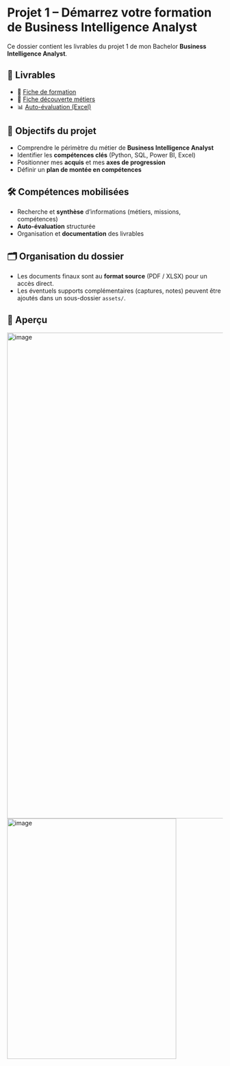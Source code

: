 # Projet 1 – Démarrez votre formation de Business Intelligence Analyst

Ce dossier contient les livrables du projet 1 de mon Bachelor **Business Intelligence Analyst**.

## 📑 Livrables
- 📄 [Fiche de formation](Deluy_Leslie_1_Fiche_formation_022025.pdf)
- 📄 [Fiche découverte métiers](Deluy_Leslie_2_fiche_decouverte_metiers_022025.pdf)
- 📊 [Auto-évaluation (Excel)](Deluy_Leslie_3_auto_evaluation_022025.xlsx)

## 🎯 Objectifs du projet
- Comprendre le périmètre du métier de **Business Intelligence Analyst**
- Identifier les **compétences clés** (Python, SQL, Power BI, Excel)
- Positionner mes **acquis** et mes **axes de progression**
- Définir un **plan de montée en compétences**

## 🛠 Compétences mobilisées
- Recherche et **synthèse** d’informations (métiers, missions, compétences)
- **Auto-évaluation** structurée
- Organisation et **documentation** des livrables

## 🗂️ Organisation du dossier
- Les documents finaux sont au **format source** (PDF / XLSX) pour un accès direct.
- Les éventuels supports complémentaires (captures, notes) peuvent être ajoutés dans un sous-dossier `assets/`.

## 👀 Aperçu
<img width="793" height="1131" alt="image" src="https://github.com/user-attachments/assets/f8363944-d974-480a-a64e-b6d53d9755ee" />
<img width="395" height="560" alt="image" src="https://github.com/user-attachments/assets/3072fb9a-2e91-4e92-97b4-ff19a64b299a" />
